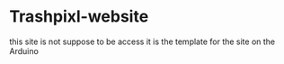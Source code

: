 # Trashpixl-website
this site is not suppose to be access it is the template for the site on the Arduino 
